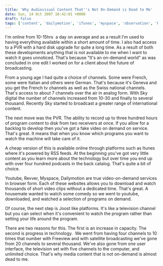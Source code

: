 ```yaml
---
title: 'Why Audiovisual Content That''s Not On-Demand is Dead to Me'
date: Sun, 14 Oct 2007 10:42:01 +0000
draft: false
tags: ['content', 'dailymotion', 'iTunes', 'myspace', 'observation', 'Post-university life', 'PVR', 'Revver', 'tech related', 'Video-On-Demand', 'youtube']
---
```


I'm online from 10-15hrs  a day on average and as a result I'm used to having everything available within a short amount of time. I also had access to a PVR with a hard disk upgrade for quite a long time. As a result of both these developments anything that is not available to me when I want to watch it goes unnoticed. That's because "It's an on-demand world" as was concluded in one edit I worked on for a client about the future of broadcasting.

From a young age I had quite a choice of channels. Some were French, some were Italian and others were German. That's because it's Geneva and you get the French tv channels as well as the Swiss national channels. That's access to about 7 channels over the air in analog form. With Sky digital the number of channels increased from 10-30 and finally to several thousand. Recently Sky started to broadcast a greater range of international content.

The next move was the PVR. The ability to record up to three hundred hours of program content to disk from two receivers at once. If you allow for a backlog to develop then you've got a fake video on demand on service. That's great. It means that when you know which programs you want to watch the machine will take care of it.

A cheap version of this is available online through platforms such as Itunes where it's powered by RSS feeds. At the beginning you've got very little content as you learn more about the technology but over time you end up with over four hundred podcasts in the back catalog. That's quite a bit of choice.

Youtube, Revver, Myspace, Dailymotion are true video-on-demand services in browser form. Each of these websites allows you to download and watch thousands of short video clips without a dedicated time. That's great. A housemate wanted to watch some comedy so we went to youtube, downloaded, and watched a selection of programs on demand.

Of course, the next step is Joost like platforms. It's like a television channel but you can select when it's convenient to watch the program rather than setting your life around the program.

There are two reasons for this. The first is an increase in capacity. The second is progress in technology.  We went from having four channels to 10 times that number with Freeview and with satellite broadcasting we've gone from 20 channels to several thousand. We've also gone from one user interface, the television set with five channels to the computer, and unlimited choice. That's why media content that is not on-demand is almost dead to me.